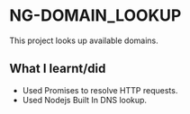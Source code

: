 # NG-DOMAIN_LOOKUP

This project looks up available domains.

## What I learnt/did

* Used Promises to resolve HTTP requests.
* Used Nodejs Built In DNS lookup.